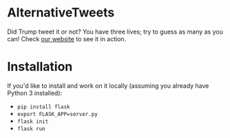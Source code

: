 # AlternativeTweets
Did Trump tweet it or not? You have three lives; try to guess as many as you can!
Check [our website](alttweets.us) to see it in action.

# Installation

If you'd like to install and work on it locally
(assuming you already have Python 3 installed):

* `pip install flask`
* `export FLASK_APP=server.py`
* `flask init`
* `flask run`
